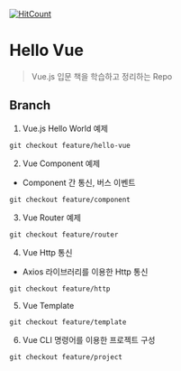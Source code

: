 [![HitCount](http://hits.dwyl.io/jayden-lee/hello-vue.svg)](http://hits.dwyl.io/jayden-lee/hello-vue)

# Hello Vue
> Vue.js 입문 책을 학습하고 정리하는 Repo

## Branch
1. Vue.js Hello World 예제

```
git checkout feature/hello-vue
```

2. Vue Component 예제
- Component 간 통신, 버스 이벤트

```
git checkout feature/component
```

3. Vue Router 예제

```
git checkout feature/router
```

4. Vue Http 통신
- Axios 라이브러리를 이용한 Http 통신

```
git checkout feature/http
```

5. Vue Template

```
git checkout feature/template
```

6. Vue CLI 명령어를 이용한 프로젝트 구성

```
git checkout feature/project
```